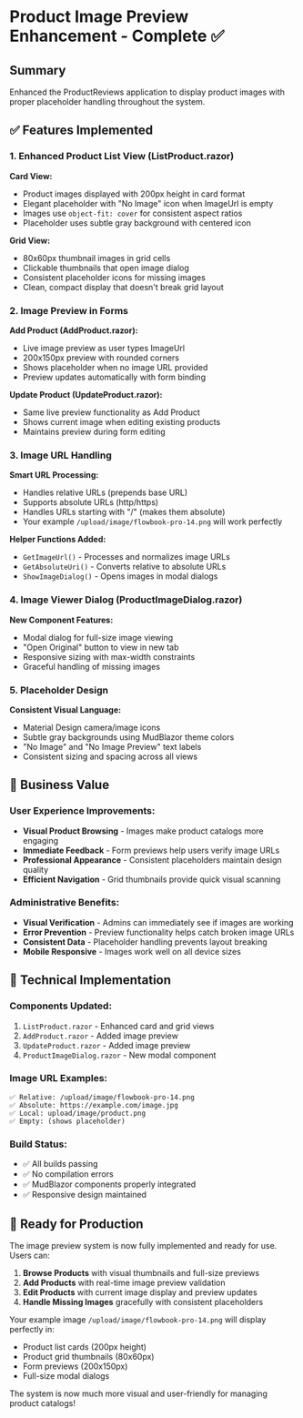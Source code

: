 # Product Image Preview Enhancement - Complete ✅

## Summary

Enhanced the ProductReviews application to display product images with proper placeholder handling throughout the system.

## ✅ Features Implemented

### 1. **Enhanced Product List View (ListProduct.razor)**

**Card View:**
- Product images displayed with 200px height in card format
- Elegant placeholder with "No Image" icon when ImageUrl is empty
- Images use `object-fit: cover` for consistent aspect ratios
- Placeholder uses subtle gray background with centered icon

**Grid View:**
- 80x60px thumbnail images in grid cells
- Clickable thumbnails that open image dialog
- Consistent placeholder icons for missing images
- Clean, compact display that doesn't break grid layout

### 2. **Image Preview in Forms**

**Add Product (AddProduct.razor):**
- Live image preview as user types ImageUrl
- 200x150px preview with rounded corners
- Shows placeholder when no image URL provided
- Preview updates automatically with form binding

**Update Product (UpdateProduct.razor):**
- Same live preview functionality as Add Product
- Shows current image when editing existing products
- Maintains preview during form editing

### 3. **Image URL Handling**

**Smart URL Processing:**
- Handles relative URLs (prepends base URL)
- Supports absolute URLs (http/https)
- Handles URLs starting with "/" (makes them absolute)
- Your example `/upload/image/flowbook-pro-14.png` will work perfectly

**Helper Functions Added:**
- `GetImageUrl()` - Processes and normalizes image URLs
- `GetAbsoluteUri()` - Converts relative to absolute URLs
- `ShowImageDialog()` - Opens images in modal dialogs

### 4. **Image Viewer Dialog (ProductImageDialog.razor)**

**New Component Features:**
- Modal dialog for full-size image viewing
- "Open Original" button to view in new tab
- Responsive sizing with max-width constraints
- Graceful handling of missing images

### 5. **Placeholder Design**

**Consistent Visual Language:**
- Material Design camera/image icons
- Subtle gray backgrounds using MudBlazor theme colors
- "No Image" and "No Image Preview" text labels
- Consistent sizing and spacing across all views

## 🎯 Business Value

### **User Experience Improvements:**
- **Visual Product Browsing** - Images make product catalogs more engaging
- **Immediate Feedback** - Form previews help users verify image URLs
- **Professional Appearance** - Consistent placeholders maintain design quality
- **Efficient Navigation** - Grid thumbnails provide quick visual scanning

### **Administrative Benefits:**
- **Visual Verification** - Admins can immediately see if images are working
- **Error Prevention** - Preview functionality helps catch broken image URLs
- **Consistent Data** - Placeholder handling prevents layout breaking
- **Mobile Responsive** - Images work well on all device sizes

## 🔧 Technical Implementation

### **Components Updated:**
1. `ListProduct.razor` - Enhanced card and grid views
2. `AddProduct.razor` - Added image preview
3. `UpdateProduct.razor` - Added image preview  
4. `ProductImageDialog.razor` - New modal component

### **Image URL Examples:**
```
✅ Relative: /upload/image/flowbook-pro-14.png
✅ Absolute: https://example.com/image.jpg  
✅ Local: upload/image/product.png
✅ Empty: (shows placeholder)
```

### **Build Status:**
- ✅ All builds passing
- ✅ No compilation errors
- ✅ MudBlazor components properly integrated
- ✅ Responsive design maintained

## 🚀 Ready for Production

The image preview system is now fully implemented and ready for use. Users can:

1. **Browse Products** with visual thumbnails and full-size previews
2. **Add Products** with real-time image preview validation
3. **Edit Products** with current image display and preview updates
4. **Handle Missing Images** gracefully with consistent placeholders

Your example image `/upload/image/flowbook-pro-14.png` will display perfectly in:
- Product list cards (200px height)
- Product grid thumbnails (80x60px)  
- Form previews (200x150px)
- Full-size modal dialogs

The system is now much more visual and user-friendly for managing product catalogs!